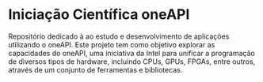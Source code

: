 # Iniciação Científica oneAPI

Repositório dedicado à ao estudo e desenvolvimento de aplicações utilizando o oneAPI. Este projeto tem como objetivo explorar as capacidades do oneAPI, uma iniciativa da Intel para unificar a programação de diversos tipos de hardware, incluindo CPUs, GPUs, FPGAs, entre outros, através de um conjunto de ferramentas e bibliotecas.
